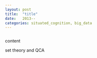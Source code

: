 ```yaml
---
layout: post
title:  "title"
date:   2013--
categories: situated_cognition, big_data
---
```


![]()

content

set theory and QCA